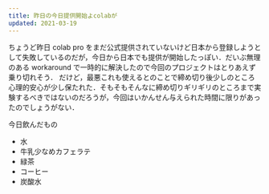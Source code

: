 ```yaml
---
title: 昨日の今日提供開始よcolabが
updated: 2021-03-19
---
```


ちょうど昨日 colab pro をまだ公式提供されていないけど日本から登録しようとして失敗しているのだが，今日から日本でも提供が開始したっぽい．だいぶ無理のある workaround で一時的に解決したので今回のプロジェクトはとりあえず乗り切れそう．
だけど，最悪これも使えるとのことで締め切り後少しのところ心理的安心が少し保たれた．そもそもそんなに締め切りギリギリのところまで実験するべきではないのだろうが，今回はいかんせん与えられた時間に限りがあったのでしょうがない．


今日飲んだもの

- 水
- 牛乳少なめカフェラテ
- 緑茶
- コーヒー
- 炭酸水
